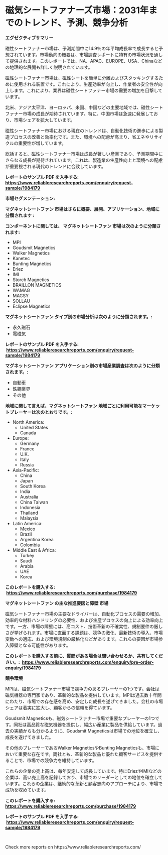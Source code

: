 <p><h1>磁気シートファナーズ市場：2031年までのトレンド、予測、競争分析</h1></p><p><strong>エグゼクティブサマリー</strong></p>
<p><p>磁性シートファナー市場は、予測期間中に14.9％の年平均成長率で成長すると予想されています。市場動向の概要は、市場調査レポートに特有の市場状況を通して提供されます。このレポートでは、NA、APAC、EUROPE、USA、Chinaなどの地理的な展開も詳しく説明されています。</p><p>磁性シートファナー市場は、磁性シートを簡単に分離およびスタッキングするために使用される装置です。これにより、生産効率が向上し、作業者の安全性が向上します。これにより、業界は磁性シートファナー市場の需要の増加を目撃しています。</p><p>北米、アジア太平洋、ヨーロッパ、米国、中国などの主要地域では、磁性シートファナー市場の成長が期待されています。特に、中国市場は急速に発展しており、市場シェアを拡大しています。</p><p>磁性シートファナー市場における現在のトレンドは、自動化技術の進歩による製造プロセスの改善と効率化です。また、環境への配慮が高まり、省エネやリサイクルの重要性が増しています。</p><p>総括すると、磁性シートファナー市場は成長が著しい産業であり、予測期間中にさらなる成長が期待されています。これは、製造業の生産性向上と環境への配慮が重要視される現代のトレンドに合致しています。</p></p>
<p><strong>レポートのサンプル PDF を入手する: <a href="https://www.reliableresearchreports.com/enquiry/request-sample/1984179">https://www.reliableresearchreports.com/enquiry/request-sample/1984179</a></strong></p>
<p><strong>市場セグメンテーション:</strong></p>
<p><strong> マグネットシートファン 市場はさらに概要、展開、アプリケーション、地域に分類されます :</strong></p>
<p><strong>コンポーネントに関しては、 マグネットシートファン 市場は次のように分類されます: &nbsp;</strong></p>
<p><ul><li>MPI</li><li>Goudsmit Magnetics</li><li>Walker Magnetics</li><li>Kanetec</li><li>Bunting Magnetics</li><li>Eriez</li><li>IMI</li><li>Storch Magnetics</li><li>BRAILLON MAGNETICS</li><li>WAMAG</li><li>MAGSY</li><li>SOLLAU</li><li>Eclipse Magnetics</li></ul></p>
<p><strong> マグネットシートファン タイプ別の市場分析は次のように分類されます。:</strong></p>
<p><ul><li>永久磁石</li><li>電磁気</li></ul></p>
<p><strong>レポートのサンプル PDF を入手する: &nbsp;<a href="https://www.reliableresearchreports.com/enquiry/request-sample/1984179">https://www.reliableresearchreports.com/enquiry/request-sample/1984179</a></strong></p>
<p><strong> マグネットシートファン アプリケーション別の市場産業調査は次のように分類されます。:</strong></p>
<p><ul><li>自動車</li><li>鉄鋼業界</li><li>その他</li></ul></p>
<p><strong>地域に関して言えば、マグネットシートファン 地域ごとに利用可能なマーケットプレーヤーは次のとおりです。:</strong></p>
<p><ul>
    <li>
        North America:
        <ul>
            <li>United States</li>
            <li>Canada</li>
        </ul>
    </li>
    <li>
        Europe:
        <ul>
            <li>Germany</li>
            <li>France</li>
            <li>U.K.</li>
            <li>Italy</li>
            <li>Russia</li>
        </ul>
    </li>
    <li>
        Asia-Pacific:
        <ul>
            <li>China</li>
            <li>Japan</li>
            <li>South Korea</li>
            <li>India</li>
            <li>Australia</li>
            <li>China Taiwan</li>
            <li>Indonesia</li>
            <li>Thailand</li>
            <li>Malaysia</li>
        </ul>
    </li>
    <li>
        Latin America:
        <ul>
            <li>Mexico</li>
            <li>Brazil</li>
            <li>Argentina Korea</li>
            <li>Colombia</li>
        </ul>
    </li>
    <li>
        Middle East & Africa:
        <ul>
            <li>Turkey</li>
            <li>Saudi</li>
            <li>Arabia</li>
            <li>UAE</li>
            <li>Korea</li>
        </ul>
    </li>
    </ul></p>
<p><strong>このレポートを購入する: &nbsp;<a href="https://www.reliableresearchreports.com/purchase/1984179">https://www.reliableresearchreports.com/purchase/1984179</a></strong></p>
<p><strong>マグネットシートファン の主な推進要因と障壁 市場</strong></p>
<p><p>磁気シートファナー市場の主要なドライバーは、自動化プロセスの需要の増加、効率的な材料ハンドリングの必要性、および生産プロセスの向上による効率向上です。一方、市場の障壁には、高コスト、技術革新の不確実性、規制要件の厳しさが挙げられます。市場に直面する課題は、競争の激化、最新技術の導入、市場変動への適応、および環境規制の厳格化などがあります。これらの要因が市場参入障壁となる可能性があります。</p></p>
<p><strong>このレポートを購入する前に、質問がある場合は問い合わせるか、共有してください。:&nbsp; <a href="https://www.reliableresearchreports.com/enquiry/pre-order-enquiry/1984179">https://www.reliableresearchreports.com/enquiry/pre-order-enquiry/1984179</a></strong></p>
<p><strong>競争環境</strong></p>
<p><p>MPIは、磁気シートファナー市場で競争力のあるプレーヤーの1つです。会社は磁気機器の専門家であり、革新的な製品を提供しています。MPIは過去数十年間にわたり、市場での存在感を高め、安定した成長を遂げてきました。会社の市場シェアは着実に拡大し、顧客からの信頼を得ています。</p><p>Goudsmit Magneticsも、磁気シートファナー市場で重要なプレーヤーの1つです。同社は高品質な磁気機器を提供し、幅広い産業に製品を供給しています。過去の実績からも分かるように、Goudsmit Magneticsは市場での地位を確立し、成長を遂げてきました。</p><p>その他のプレーヤーであるWalker MagneticsやBunting Magneticsも、市場において重要な存在です。両社とも、革新的な製品と優れた顧客サービスを提供することで、市場での競争力を維持しています。</p><p>これらの企業の売上高は、毎年安定して成長しています。特にEriezやIMIなどの企業は、高い売上高を記録しており、市場でのリーダーとしての地位を確立しています。これらの企業は、継続的な革新と顧客志向のアプローチにより、市場で成功を収めています。</p></p>
<p><strong>このレポートを購入する: &nbsp; <a href="https://www.reliableresearchreports.com/purchase/1984179">https://www.reliableresearchreports.com/purchase/1984179</a></strong></p>
<p><strong>レポートのサンプル PDF を入手する: &nbsp;<a href="https://www.reliableresearchreports.com/enquiry/request-sample/1984179">https://www.reliableresearchreports.com/enquiry/request-sample/1984179</a></strong><strong></strong></p>
<p>&nbsp;</p>
<p>Check more reports on https://www.reliableresearchreports.com/</p>